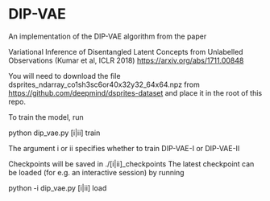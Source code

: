 # DIP-VAE

An implementation of the DIP-VAE algorithm from the paper

Variational Inference of Disentangled Latent Concepts from Unlabelled Observations (Kumar et al, ICLR 2018)
https://arxiv.org/abs/1711.00848

You will need to download the file dsprites_ndarray_co1sh3sc6or40x32y32_64x64.npz from https://github.com/deepmind/dsprites-dataset and place it in the root of this repo.

To train the model, run

python dip_vae.py [i|ii] train

The argument i or ii specifies whether to train DIP-VAE-I or DIP-VAE-II 

Checkpoints will be saved in ./[i|ii]_checkpoints
The latest checkpoint can be loaded (for e.g. an interactive session) by running

python -i dip_vae.py [i|ii] load
